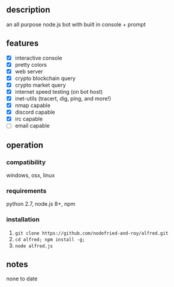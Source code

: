 ## description
an all purpose node.js bot with built in console + prompt

## features
- [x] interactive console
- [x] pretty colors
- [x] web server
- [x] crypto blockchain query
- [x] crypto market query
- [x] internet speed testing (on bot host)
- [x] inet-utils (tracert, dig, ping, and more!)
- [x] nmap capable
- [x] discord capable
- [x] irc capable
- [ ] email capable

## operation
### compatibility
windows, osx, linux
### requirements
python 2.7, node.js 8+, npm
### installation
1) `git clone https://github.com/nodefried-and-roy/alfred.git`
2) `cd alfred; npm install -g;`
3) `node alfred.js`

## notes
none to date

